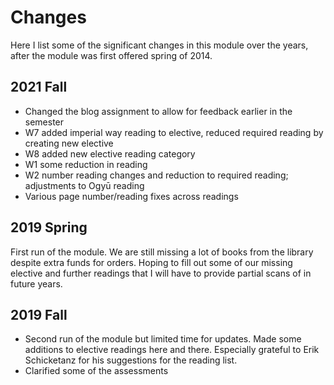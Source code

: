 # Changes

Here I list some of the significant changes in this module over the years, after the module was first offered spring of 2014.

## 2021 Fall

- Changed the blog assignment to allow for feedback earlier in the semester
- W7 added imperial way reading to elective, reduced required reading by creating new elective
- W8 added new elective reading category
- W1 some reduction in reading
- W2 number reading changes and reduction to required reading; adjustments to Ogyū reading
- Various page number/reading fixes across readings


## 2019 Spring

First run of the module. We are still missing a lot of books from the library despite extra funds for orders. Hoping to fill out some of our missing elective and further readings that I will have to provide partial scans of in future years.

## 2019 Fall

* Second run of the module but limited time for updates. Made some additions to elective readings here and there. Especially grateful to Erik Schicketanz for his suggestions for the reading list. 
* Clarified some of the assessments

